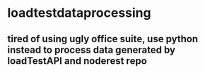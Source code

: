 # loadtestdataprocessing
## tired of using ugly office suite, use python instead to process data generated by loadTestAPI and noderest repo

